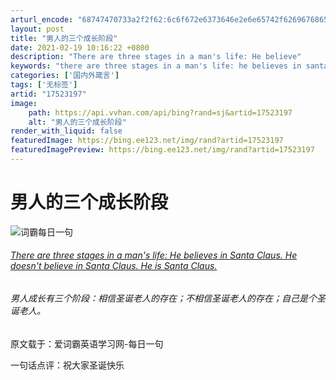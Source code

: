 ```yaml
---
arturl_encode: "68747470733a2f2f62:6c6f672e6373646e2e6e65742f626967686561647368656570:2f61727469636c652f64657461696c732f3137353233313937"
layout: post
title: "男人的三个成长阶段"
date: 2021-02-19 10:16:22 +0800
description: "There are three stages in a man's life: He believe"
keywords: "there are three stages in a man's life: he believes in santa claus. he d"
categories: ['国内外箴言']
tags: ['无标签']
artid: "17523197"
image:
    path: https://api.vvhan.com/api/bing?rand=sj&artid=17523197
    alt: "男人的三个成长阶段"
render_with_liquid: false
featuredImage: https://bing.ee123.net/img/rand?artid=17523197
featuredImagePreview: https://bing.ee123.net/img/rand?artid=17523197
---
```


# 男人的三个成长阶段

![词霸每日一句](http://cdn.iciba.com/news/word/2013-12-24.jpg)

###### [There are three stages in a man's life: He believes in Santa Claus. He doesn't believe in Santa Claus. He is Santa Claus.](http://news.iciba.com/dailysentence/detail-751.html#nav)

###### 男人成长有三个阶段：相信圣诞老人的存在；不相信圣诞老人的存在；自己是个圣诞老人。

原文载于：爱词霸英语学习网-每日一句

一句话点评：祝大家圣诞快乐